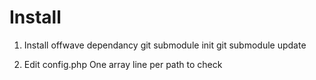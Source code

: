 Install
=======

1. Install offwave dependancy
	git submodule init
	git submodule update

2. Edit config.php
	One array line per path to check
